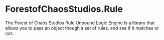 # ForestofChaosStudios.Rule
The Forest of Chaos Studios Rule Unbound Logic Engine
Is a library that allows you to pass an object though a set of rules, and see if it matches or not.